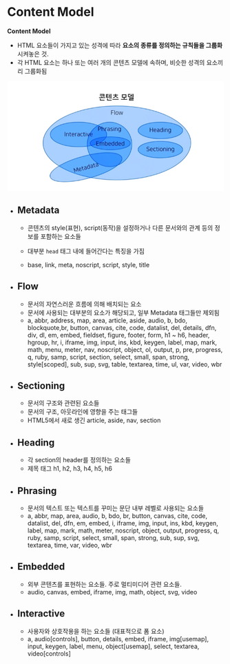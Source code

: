# Content Model



**Content Model** 

+ HTML 요소들이 가지고 있는 성격에 따라 **요소의 종류를 정의하는 규칙들을 그룹화** 시켜놓은 것.
+ 각 HTML 요소는 하나 또는 여러 개의 콘텐츠 모델에 속하며, 비슷한 성격의 요소끼리 그룹화됨

![](../images/contentmodel.png)





+ ## Metadata

  + 콘텐츠의 style(표현), script(동작)을 설정하거나 다른 문서와의 관계 등의 정보를 포함하는 요소들

  + 대부분 `head` 태그 내에 들어간다는  특징을 가짐
  + base, link, meta, noscript, script, style, title



+ ## Flow

  + 문서의 자연스러운 흐름에 의해 배치되는 요소
  + 문서에 사용되는 대부분의 요소가 해당되고, 일부 Metadata 태그들만 제외됨
  + a, abbr, address, map, area, article, aside, audio, b, bdo, blockquote,br, button, canvas, cite, code, datalist, del, details, dfn, div, dl, em, embed, fieldset, figure, footer, form, h1 ~ h6, header, hgroup, hr, i, iframe, img, input, ins, kbd, keygen, label, map, mark, math, menu, meter, nav, noscript, object, ol,
    output, p, pre, progress, q, ruby, samp, script, section, select, small, span, strong, style[scoped], sub, sup, svg, table, textarea, time, ul, var, video, wbr



+ ## Sectioning

  + 문서의 구조와 관련된 요소들
  + 문서의 구조, 아웃라인에 영향을 주는 태그들
  + HTML5에서 새로 생긴 article, aside, nav, section



+ ## Heading

  + 각 section의 header를 정의하는 요소들
  + 제목 태그 h1, h2, h3, h4, h5, h6



+ ## Phrasing

  + 문서의 텍스트 또는 텍스트를 꾸미는 문단 내부 레벨로 사용되는 요소들
  + a, abbr, map, area, audio, b, bdo, br, button, canvas, cite, code, datalist, del, dfn, em, embed, i, iframe, img, input, ins, kbd, keygen, label, map, mark, math, meter, noscript, object, output, progress, q, ruby, samp, script, select, small, span, strong, sub, sup, svg, textarea, time, var, video, wbr



+ ## Embedded

  + 외부 콘텐츠를 표현하는 요소들. 주로 멀티미디어 관련 요소들.
  + audio, canvas, embed, iframe, img, math, object, svg, video



+ ## Interactive

  + 사용자와 상호작용을 하는 요소들 (대표적으로 폼 요소)
  + a, audio[controls], button, details, embed, iframe, img[usemap], input, keygen, label, menu,
    object[usemap], select, textarea, video[controls]

